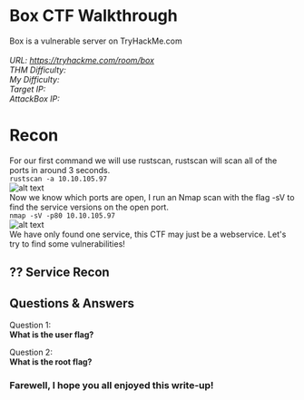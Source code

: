 
# Box CTF Walkthrough

Box is a vulnerable server on TryHackMe.com<br />
<br />
<i>URL: https://tryhackme.com/room/box<br />
THM Difficulty: <br />
My Difficulty: <br />
Target IP: <br />
AttackBox IP: <br />
</i>

# Recon

For our first command we will use rustscan, rustscan will scan all of the ports in around 3 seconds.<br />
```rustscan -a 10.10.105.97```<br />
![alt text](https://github.com/JcmniaCS/TryHackMe/blob/main/Box/screenshots/SCREENSHOT1.png?raw=true)<br />
Now we know which ports are open, I run an Nmap scan with the flag -sV to find the service versions on the open port.<br />
```nmap -sV -p80 10.10.105.97```<br />
![alt text](https://github.com/JcmniaCS/TryHackMe/blob/main/Box/screenshots/SCREENSHOT2.png?raw=true)<br />
We have only found one service, this CTF may just be a webservice. Let's try to find some vulnerabilities!

## ?? Service Recon



## Questions & Answers

Question 1:<br />
**What is the user flag?** <br />

Question 2:<br />
**What is the root flag?** <br />

### Farewell, I hope you all enjoyed this write-up!

